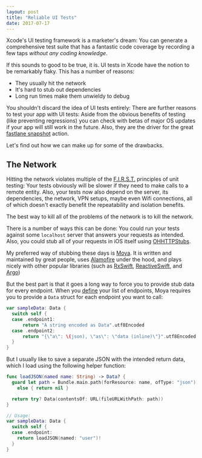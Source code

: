```yaml
---
layout: post
title: "Reliable UI Tests"
date: 2017-07-17
---
```


Xcode's UI testing framework is a marketer's dream: You can generate a comprehensive test suite that has a fantastic code coverage by recording a few taps *without any coding knowledge*.

If this sounds to good to be true, it is. UI tests in Xcode have the notion to be remarkably flaky. This has a number of reasons:

  - They usually hit the network
  - It's hard to stub out dependencies
  - Long run times make them unwieldy to debug

You shouldn't discard the idea of UI tests entirely: There are further reasons to test your app with UI tests: Aside from the obvious benefits of testing (like preventing regressions) you can check with betas of major OS updates if your app will still work in the future. Also, they are the driver for the great [fastlane snapshot](https://github.com/fastlane/fastlane/tree/master/snapshot) action.

Let's find out how we can make up for some of the drawbacks.

## The Network

Hitting the network violates multiple of the [F.I.R.S.T.](https://www.objc.io/issues/15-testing/bad-testing-practices/) principles of unit testing: Your tests obviously will be slower if they need to make calls to a remote entity. Also, your tests now also depend on the server, its dependencies, the network, VPN setups, maybe even Wifi connections, all of which doesn't exactly benefit the repeatability and isolation benefits.

The best way to kill all of the problems of the network is to kill the network.

There is a number of ways this can be done: You could run your tests against some `localhost` server that answers your requests as intended. Also, you could stub all of your requests in iOS itself using [OHHTTPStubs](https://github.com/AliSoftware/OHHTTPStubs).

My preferred way of stubbing these days is [Moya](https://github.com/Moya/Moya). It is written and maintained by great people, uses [Alamofire](https://github.com/Alamofire/Alamofire) under the hood, and plays nicely with other popular libraries (such as [RxSwift](https://github.com/Moya/Moya/blob/master/docs/RxSwift.md), [ReactiveSwift](https://github.com/Moya/Moya/blob/master/docs/Examples/ReactiveCocoa.md), and [Argo](https://github.com/wattson12/Moya-Argo))

But the best part is that it goes a long way to force you to provide stub data for every endpoint. When you [define](https://github.com/Moya/Moya/blob/master/docs/Examples/Basic.md) your list of endpoints, Moya requires you to provide a `Data` struct for each endpoint you want to call:

```swift
var sampleData: Data {
  switch self {
  case .endpoint1:
      return "A string encoded as Data".utf8Encoded
  case .endpoint2:
      return "{\"a\": \(json), \"as\": \"data (inline)\"}".utf8Encoded
  }
}
```

But I usually like to save a separate JSON with the intended return data, which I load using the following helper function:

```swift
func loadJSON(named name: String) -> Data? {
  guard let path = Bundle.main.path(forResource: name, ofType: "json")
    else { return nil }

  return try? Data(contentsOf: URL(fileURLWithPath: path))
}

// Usage:
var sampleData: Data {
  switch self {
  case .endpoint:
    return loadJSON(named: "user")!
  }
}
```
